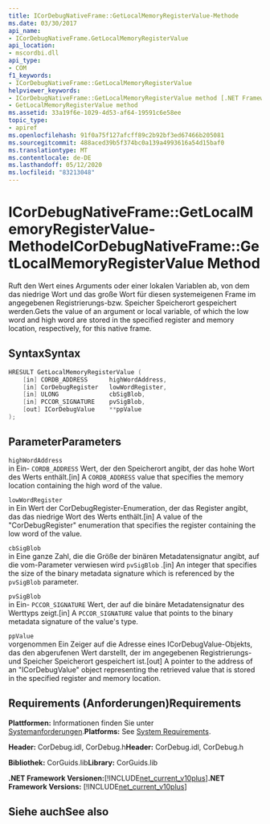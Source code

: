```yaml
---
title: ICorDebugNativeFrame::GetLocalMemoryRegisterValue-Methode
ms.date: 03/30/2017
api_name:
- ICorDebugNativeFrame.GetLocalMemoryRegisterValue
api_location:
- mscordbi.dll
api_type:
- COM
f1_keywords:
- ICorDebugNativeFrame::GetLocalMemoryRegisterValue
helpviewer_keywords:
- ICorDebugNativeFrame::GetLocalMemoryRegisterValue method [.NET Framework debugging]
- GetLocalMemoryRegisterValue method
ms.assetid: 33a19f6e-1029-4d53-af64-19591c6e58ee
topic_type:
- apiref
ms.openlocfilehash: 91f0a75f127afcff89c2b92bf3ed67466b205081
ms.sourcegitcommit: 488aced39b5f374bc0a139a4993616a54d15baf0
ms.translationtype: MT
ms.contentlocale: de-DE
ms.lasthandoff: 05/12/2020
ms.locfileid: "83213048"
---
```

# <a name="icordebugnativeframegetlocalmemoryregistervalue-method"></a><span data-ttu-id="fb0e6-102">ICorDebugNativeFrame::GetLocalMemoryRegisterValue-Methode</span><span class="sxs-lookup"><span data-stu-id="fb0e6-102">ICorDebugNativeFrame::GetLocalMemoryRegisterValue Method</span></span>
<span data-ttu-id="fb0e6-103">Ruft den Wert eines Arguments oder einer lokalen Variablen ab, von dem das niedrige Wort und das große Wort für diesen systemeigenen Frame im angegebenen Registrierungs-bzw. Speicher Speicherort gespeichert werden.</span><span class="sxs-lookup"><span data-stu-id="fb0e6-103">Gets the value of an argument or local variable, of which the low word and high word are stored in the specified register and memory location, respectively, for this native frame.</span></span>  
  
## <a name="syntax"></a><span data-ttu-id="fb0e6-104">Syntax</span><span class="sxs-lookup"><span data-stu-id="fb0e6-104">Syntax</span></span>  
  
```cpp  
HRESULT GetLocalMemoryRegisterValue (  
    [in] CORDB_ADDRESS      highWordAddress,  
    [in] CorDebugRegister   lowWordRegister,  
    [in] ULONG              cbSigBlob,  
    [in] PCCOR_SIGNATURE    pvSigBlob,  
    [out] ICorDebugValue    **ppValue  
);  
```  
  
## <a name="parameters"></a><span data-ttu-id="fb0e6-105">Parameter</span><span class="sxs-lookup"><span data-stu-id="fb0e6-105">Parameters</span></span>  
 `highWordAddress`  
 <span data-ttu-id="fb0e6-106">in Ein- `CORDB_ADDRESS` Wert, der den Speicherort angibt, der das hohe Wort des Werts enthält.</span><span class="sxs-lookup"><span data-stu-id="fb0e6-106">[in] A `CORDB_ADDRESS` value that specifies the memory location containing the high word of the value.</span></span>  
  
 `lowWordRegister`  
 <span data-ttu-id="fb0e6-107">in Ein Wert der CorDebugRegister-Enumeration, der das Register angibt, das das niedrige Wort des Werts enthält.</span><span class="sxs-lookup"><span data-stu-id="fb0e6-107">[in] A value of the "CorDebugRegister" enumeration that specifies the register containing the low word of the value.</span></span>  
  
 `cbSigBlob`  
 <span data-ttu-id="fb0e6-108">in Eine ganze Zahl, die die Größe der binären Metadatensignatur angibt, auf die vom-Parameter verwiesen wird `pvSigBlob` .</span><span class="sxs-lookup"><span data-stu-id="fb0e6-108">[in] An integer that specifies the size of the binary metadata signature which is referenced by the `pvSigBlob` parameter.</span></span>  
  
 `pvSigBlob`  
 <span data-ttu-id="fb0e6-109">in Ein- `PCCOR_SIGNATURE` Wert, der auf die binäre Metadatensignatur des Werttyps zeigt.</span><span class="sxs-lookup"><span data-stu-id="fb0e6-109">[in] A `PCCOR_SIGNATURE` value that points to the binary metadata signature of the value's type.</span></span>  
  
 `ppValue`  
 <span data-ttu-id="fb0e6-110">vorgenommen Ein Zeiger auf die Adresse eines ICorDebugValue-Objekts, das den abgerufenen Wert darstellt, der im angegebenen Registrierungs-und Speicher Speicherort gespeichert ist.</span><span class="sxs-lookup"><span data-stu-id="fb0e6-110">[out] A pointer to the address of an "ICorDebugValue" object representing the retrieved value that is stored in the specified register and memory location.</span></span>  
  
## <a name="requirements"></a><span data-ttu-id="fb0e6-111">Requirements (Anforderungen)</span><span class="sxs-lookup"><span data-stu-id="fb0e6-111">Requirements</span></span>  
 <span data-ttu-id="fb0e6-112">**Plattformen:** Informationen finden Sie unter [Systemanforderungen](../../get-started/system-requirements.md).</span><span class="sxs-lookup"><span data-stu-id="fb0e6-112">**Platforms:** See [System Requirements](../../get-started/system-requirements.md).</span></span>  
  
 <span data-ttu-id="fb0e6-113">**Header:** CorDebug.idl, CorDebug.h</span><span class="sxs-lookup"><span data-stu-id="fb0e6-113">**Header:** CorDebug.idl, CorDebug.h</span></span>  
  
 <span data-ttu-id="fb0e6-114">**Bibliothek:** CorGuids.lib</span><span class="sxs-lookup"><span data-stu-id="fb0e6-114">**Library:** CorGuids.lib</span></span>  
  
 <span data-ttu-id="fb0e6-115">**.NET Framework Versionen:**[!INCLUDE[net_current_v10plus](../../../../includes/net-current-v10plus-md.md)]</span><span class="sxs-lookup"><span data-stu-id="fb0e6-115">**.NET Framework Versions:** [!INCLUDE[net_current_v10plus](../../../../includes/net-current-v10plus-md.md)]</span></span>  
  
## <a name="see-also"></a><span data-ttu-id="fb0e6-116">Siehe auch</span><span class="sxs-lookup"><span data-stu-id="fb0e6-116">See also</span></span>
